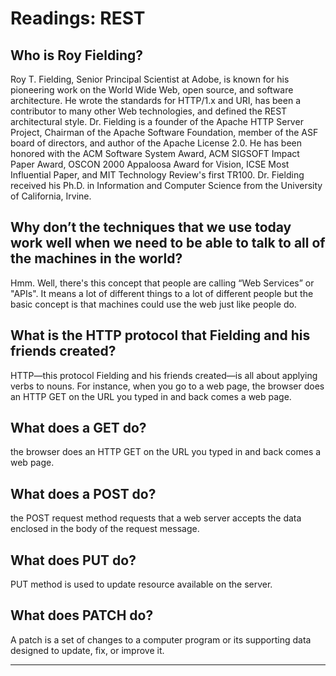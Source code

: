# Readings: REST
## **Who is Roy Fielding?**

Roy T. Fielding, Senior Principal Scientist at Adobe, is known for his pioneering work on the World Wide Web, open source, and software architecture. He wrote the standards for HTTP/1.x and URI, has been a contributor to many other Web technologies, and defined the REST architectural style. Dr. Fielding is a founder of the Apache HTTP Server Project, Chairman of the Apache Software Foundation, member of the ASF board of directors, and author of the Apache License 2.0. He has been honored with the ACM Software System Award, ACM SIGSOFT Impact Paper Award, OSCON 2000 Appaloosa Award for Vision, ICSE Most Influential Paper, and MIT Technology Review's first TR100. Dr. Fielding received his Ph.D. in Information and Computer Science from the University of California, Irvine.


## **Why don’t the techniques that we use today work well when we need to be able to talk to all of the machines in the world?**

 Hmm. Well, there's this concept that people are calling “Web Services” or "APIs". It means a lot of different things to a lot of different people but the basic concept is that machines could use the web just like people do.

## **What is the HTTP protocol that Fielding and his friends created?**

HTTP—this protocol Fielding and his friends created—is all about applying verbs to nouns. For instance, when you go to a web page, the browser does an HTTP GET on the URL you typed in and back comes a web page.

## **What does a GET do?**

the browser does an HTTP GET on the URL you typed in and back comes a web page.

## **What does a POST do?**

the POST request method requests that a web server accepts the data enclosed in the body of the request message.

## **What does PUT do?**

PUT method is used to update resource available on the server.

## **What does PATCH do?**

A patch is a set of changes to a computer program or its supporting data designed to update, fix, or improve it. 

--------